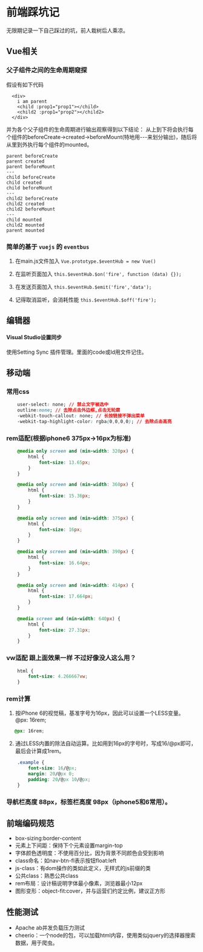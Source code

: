 # 前端踩坑记
无限期记录一下自己踩过的坑，前人栽树后人乘凉。

## Vue相关
### 父子组件之间的生命周期窥探
假设有如下代码
```vue
  <div>
    i am parent
    <child :prop1="prop1"></child>
    <child2 :prop1="prop2"></child2>
  </div>
```
并为各个父子组件的生命周期进行输出观察得到以下结论：
从上到下将会执行每个组件的beforeCreate->created->beforeMount(特地用---来划分输出)，随后将从里到外执行每个组件的mounted。
```console from chrome
parent beforeCreate
parent created
parent beforeMount
---
child beforeCreate
child created
child beforeMount
---
child2 beforeCreate
child2 created
child2 beforeMount
---
child mounted
child2 mounted
parent mounted
```

### 简单的基于 `vuejs` 的 `eventbus`
1. 在main.js文件加入
`Vue.prototype.$eventHub = new Vue()`

2. 在监听页面加入
`this.$eventHub.$on('fire', function (data) {});`

3. 在发送页面加入
`this.$eventHub.$emit('fire','data');`

4. 记得取消监听，会消耗性能
`this.$eventHub.$off('fire');`

## 编辑器
#### Visual Studio设置同步
使用Setting Sync 插件管理。里面的code或Id用文件记住。

## 移动端
### 常用css
```css
    user-select: none; // 禁止文字被选中
    outline:none; // 去除点击外边框,点击无轮廓
    -webkit-touch-callout: none; // 长按链接不弹出菜单
    -webkit-tap-highlight-color: rgba(0,0,0,0); // 去除点击高亮
```
### rem适配(根据iphone6 375px->16px为标准)
```css
    @media only screen and (min-width: 320px) {
        html {
            font-size: 13.65px;
        }
    }

    @media only screen and (min-width: 360px) {
        html {
            font-size: 15.36px;
        }
    }

    @media only screen and (min-width: 375px) {
        html {
            font-size: 16px;
        }
    }

    @media only screen and (min-width: 390px) {
        html {
            font-size: 16.64px;
        }
    }

    @media only screen and (min-width: 414px) {
        html {
            font-size: 17.664px;
        }
    }

    @media screen and (min-width: 640px) {
        html {
            font-size: 27.31px;
        }
    }
```
### vw适配 跟上面效果一样 不过好像没人这么用？
```css
    html {
        font-size: 4.266667vw;
    }
```
### rem计算
1. 按iPhone 6的视觉稿，基准字号为16px，因此可以设置一个LESS变量。
@px: 16rem;
```css
   @px: 16rem;
```
2. 通过LESS内置的除法自动运算。比如用到16px的字号时，写成16/@px即可，最后会计算成1rem。
```css
    .example {
        font-size: 16/@px;
        margin: 20/@px 0;
        padding: 20/@px 10/@px;
    }
```
### 导航栏高度 88px，标签栏高度 98px（iphone5和6常用）。

## 前端编码规范
* box-sizing:border-content
* 元素上下间距：保持下个元素设置margin-top
* 字体颜色透明度：不使用百分比，因为背景不同颜色会受到影响
* class命名：如nav-btn-fl表示按钮float:left
* js-class：有dom操作的类如此定义，无样式的js前缀的类
* 公共class：熟悉公共class
* rem布局：设计稿说明字体最小像素，浏览器最小12px
* 图形变形：object-fit:cover，并与运营们约定比例，建议正方形

## 性能测试
* Apache ab并发负载压力测试
* cheerio：一个node的包，可以加载html内容，使用类似jquery的选择器搜索数据，用于爬虫。
